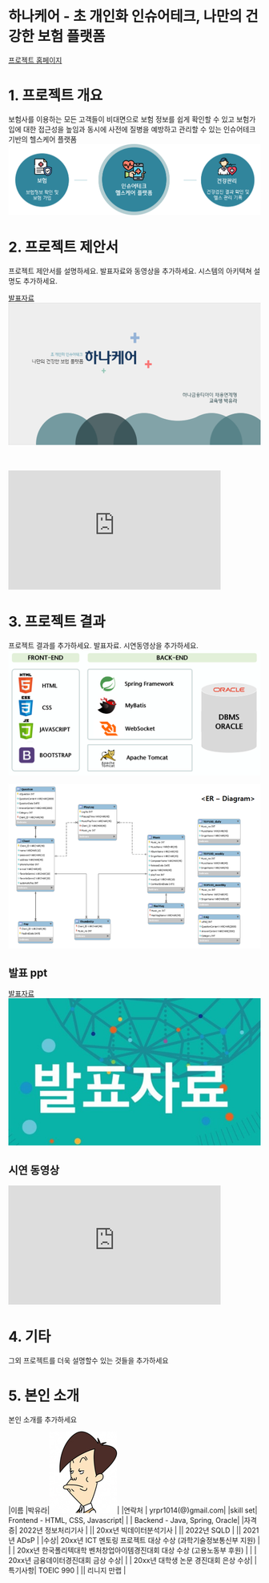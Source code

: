 # 하나케어 - 초 개인화 인슈어테크, 나만의 건강한 보험 플랫폼

[프로젝트 홈페이지](https://koposoftware.github.io/2022_5_yrpark/)

# 1. 프로젝트 개요

보험사를 이용하는 모든 고객들이 비대면으로 보험 정보를 쉽게 확인할 수 있고 보험가입에 대한 접근성을 높임과 동시에 사전에 질병을 예방하고 관리할 수 있는 인슈어테크 기반의 헬스케어 플랫폼
<img src="project_info.png"/>

# 2. 프로젝트 제안서

프로젝트 제안서를 설명하세요. 발표자료와 동영상을 추가하세요. 시스템의 아키텍쳐 설명도 추가하세요.

 
[발표자료<img src="hanacare_main.png"/>](/project.pptx)<br>
<br> <br> 
  <iframe width="424" height="238" src="https://www.youtube.com/embed/reOGfxYJre0" title="YouTube video player" frameborder="0" allow="accelerometer; autoplay; clipboard-write; encrypted-media; gyroscope; picture-in-picture" allowfullscreen></iframe>

# 3. 프로젝트 결과
프로젝트 결과를 추가하세요. 발표자료. 시연동영상을 추가하세요.
   <img src="architecture.png"/><br>
   
   <img src="erd.JPG"/><br>
## 발표 ppt 

[발표자료<img src="ppt.jpg"/>](/project.pptx)<br>
## 시연 동영상 

  <iframe width="424" height="238" src="https://www.youtube.com/embed/reOGfxYJre0" title="YouTube video player" frameborder="0" allow="accelerometer; autoplay; clipboard-write; encrypted-media; gyroscope; picture-in-picture" allowfullscreen></iframe>

# 4. 기타
그외 프로젝트를 더욱 설명할수 있는 것들을 추가하세요
 
# 5. 본인 소개

본인 소개를 추가하세요

|이름 |박유라|![gdKO](/gdko.jpg)|
|연락처 | yrpr1014(@)gmail.com|
|skill set| Frontend - HTML, CSS, Javascript|
| | Backend - Java, Spring, Oracle|
|자격증| 2022년 정보처리기사 |
|| 20xx년 빅데이터분석기사 |
|| 2022년 SQLD |
|| 2021년 ADsP |
|수상| 20xx년 ICT 멘토링 프로젝트 대상 수상 (과학기술정보통신부 지원)  |
| | 20xx년 한국폴리텍대학 벤처창업아이템경진대회 대상 수상 (고용노동부 후원)  |
| | 20xx년 금융데이터경진대회 금상 수상|
| | 20xx년 대학생 논문 경진대회 은상 수상|
|특기사항|  TOEIC 990 |
||  리니지 만랩 |


